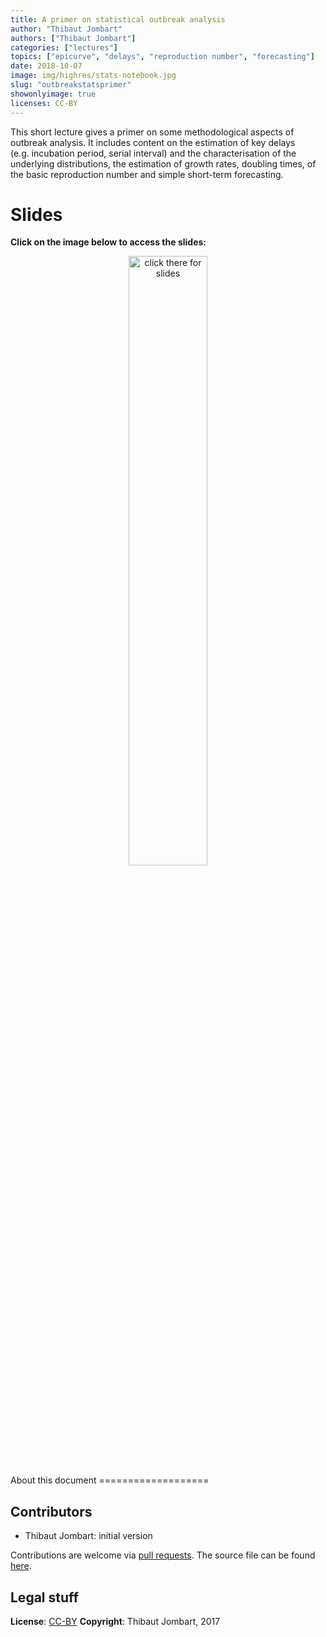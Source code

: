 ```yaml
---
title: A primer on statistical outbreak analysis
author: "Thibaut Jombart"
authors: ["Thibaut Jombart"]
categories: ["lectures"]
topics: ["epicurve", "delays", "reproduction number", "forecasting"]
date: 2018-10-07
image: img/highres/stats-notebook.jpg
slug: "outbreakstatsprimer"
showonlyimage: true
licenses: CC-BY
---
```


This short lecture gives a primer on some methodological aspects of
outbreak analysis. It includes content on the estimation of key delays
(e.g. incubation period, serial interval) and the characterisation of
the underlying distributions, the estimation of growth rates, doubling
times, of the basic reproduction number and simple short-term
forecasting.

Slides
======

**Click on the image below to access the slides:**

<center>
<a href="../../slides/outbreak-statistics/outbreak-statistics.html"><img class="gateway" src="../../img/highres/stats-notebook.jpg" width="50%" alt="click there for slides" align="middle"></a>
</center>
About this document
===================

Contributors
------------

-   Thibaut Jombart: initial version

Contributions are welcome via [pull
requests](https://github.com/reconhub/learn/pulls). The source file can
be found
[here](https://github.com/reconhub/learn/blob/master/static/slides/outbreak-statistics/outbreak-statistics.Rmd).

Legal stuff
-----------

**License**: [CC-BY](https://creativecommons.org/licenses/by/3.0/)
**Copyright**: Thibaut Jombart, 2017
